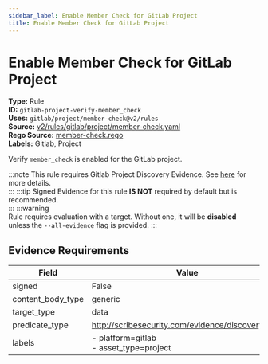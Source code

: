 ```yaml
---
sidebar_label: Enable Member Check for GitLab Project
title: Enable Member Check for GitLab Project
---  
```

# Enable Member Check for GitLab Project  
**Type:** Rule  
**ID:** `gitlab-project-verify-member_check`  
**Uses:** `gitlab/project/member-check@v2/rules`  
**Source:** [v2/rules/gitlab/project/member-check.yaml](https://github.com/scribe-public/sample-policies/blob/main/v2/rules/gitlab/project/member-check.yaml)  
**Rego Source:** [member-check.rego](https://github.com/scribe-public/sample-policies/blob/main/v2/rules/gitlab/project/member-check.rego)  
**Labels:** Gitlab, Project  

Verify `member_check` is enabled for the GitLab project.

:::note 
This rule requires Gitlab Project Discovery Evidence. See [here](https://deploy-preview-299--scribe-security.netlify.app/platforms/discover#gitlab-discovery) for more details.  
::: 
:::tip 
Signed Evidence for this rule **IS NOT** required by default but is recommended.  
::: 
:::warning  
Rule requires evaluation with a target. Without one, it will be **disabled** unless the `--all-evidence` flag is provided.
::: 

## Evidence Requirements  
| Field | Value |
|-------|-------|
| signed | False |
| content_body_type | generic |
| target_type | data |
| predicate_type | http://scribesecurity.com/evidence/discovery/v0.1 |
| labels | - platform=gitlab<br/>- asset_type=project |


